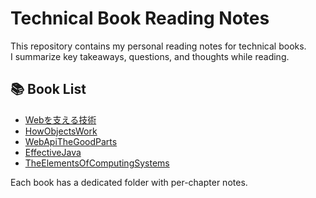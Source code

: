 # Technical Book Reading Notes

This repository contains my personal reading notes for technical books.  
I summarize key takeaways, questions, and thoughts while reading.

## 📚 Book List

- [Webを支える技術](books/WebWoSasaeruGijutsu/README.md)
- [HowObjectsWork](books/HowObjectsWork/README.md)
- [WebApiTheGoodParts](books/WebApiTheGoodParts/README.md)
- [EffectiveJava](books/EffectiveJava/README.md)
- [TheElementsOfComputingSystems](books/TheElementsOfComputingSystems/README.md)

Each book has a dedicated folder with per-chapter notes.
